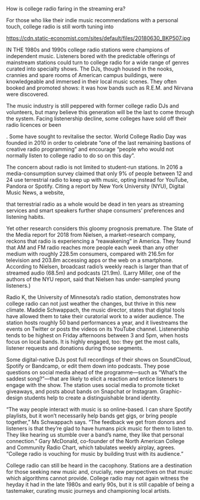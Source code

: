 How is college radio faring in the streaming era?

For those who like their indie music recommendations with a personal touch, college radio is still worth tuning into

https://cdn.static-economist.com/sites/default/files/20180630_BKP507.jpg

IN THE 1980s and 1990s college radio stations were champions of independent music. Listeners bored with the predictable offerings of mainstream stations could turn to college radio for a wide range of genres curated into specialty shows. The DJs, though housed in the nooks, crannies and spare rooms of American campus buildings, were knowledgeable and immersed in their local music scenes. They often booked and promoted shows: it was how bands such as R.E.M. and Nirvana were discovered.

The music industry is still peppered with former college radio DJs and volunteers, but many believe this generation will be the last to come through the system. Facing listenership decline, some colleges have sold off their radio licences or been 

. Some have sought to revitalise the sector. World College Radio Day was founded in 2010 in order to celebrate “one of the last remaining bastions of creative radio programming” and encourage “people who would not normally listen to college radio to do so on this day”.

The concern about radio is not limited to student-run stations. In 2016 a media-consumption survey claimed that only 9% of people between 12 and 24 use terrestrial radio to keep up with music, opting instead for YouTube, Pandora or Spotify. Citing a report by New York University (NYU), Digital Music News, a website, 

 that terrestrial radio as a whole would be dead in ten years as streaming services and smart speakers further shape consumers’ preferences and listening habits.

Yet other research considers this gloomy prognosis premature. The State of the Media report for 2018 from Nielsen, a market-research company, reckons that radio is experiencing a “reawakening” in America. They found that AM and FM radio reaches more people each week than any other medium with roughly 228.5m consumers, compared with 216.5m for television and 203.8m accessing apps or the web on a smartphone. According to Nielsen, broadcast radio’s weekly reach is larger than that of streamed audio (68.5m) and podcasts (21.9m). (Larry Miller, one of the authors of the NYU report, said that Nielsen has under-sampled young listeners.)

Radio K, the University of Minnesota’s radio station, demonstrates how college radio can not just weather the changes, but thrive in this new climate. Maddie Schwappach, the music director, states that digital tools have allowed them to take their curatorial work to a wider audience. The station hosts roughly 50 band performances a year, and it livestreams the events on Twitter or posts the videos on its YouTube channel. Listenership tends to be highest on Friday afternoons between 3 and 5pm, when hosts focus on local bands. It is highly engaged, too: they get the most calls, listener requests and donations during those segments.

Some digital-native DJs post full recordings of their shows on SoundCloud, Spotify or Bandcamp, or edit them down into podcasts. They pose questions on social media ahead of the programme—such as “What’s the saddest song?”—that are likely to elicit a reaction and entice listeners to engage with the show. The station uses social media to promote ticket giveaways, and posts about bands on Snapchat or Instagram. Graphic-design students help to create a distinguishable brand identity.

“The way people interact with music is so online-based. I can share Spotify playlists, but it won’t necessarily help bands get gigs, or bring people together,” Ms Schwappach says. “The feedback we get from donors and listeners is that they’re glad to have humans pick music for them to listen to. They like hearing us stumble over a band’s name, they like that personal connection.” Gary McDonald, co-founder of the North American College and Community Radio Chart, which tabulates weekly airplay, agrees. “College radio is vouching for music by building trust with its audience.”

College radio can still be heard in the cacophony. Stations are a destination for those seeking new music and, crucially, new perspectives on that music which algorithms cannot provide. College radio may not again witness the heyday it had in the late 1980s and early 90s, but it is still capable of being a tastemaker, curating music journeys and championing local artists.
